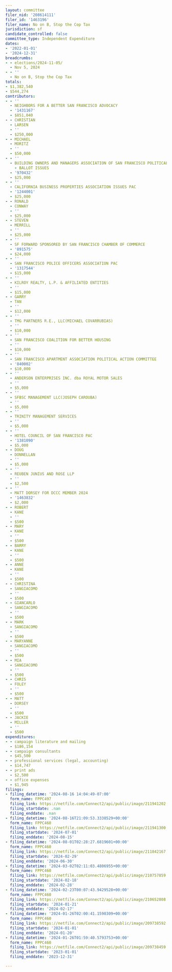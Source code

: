 ```yaml
---
layout: committee
filer_nid: '208614111'
filer_id: '1463196'
filer_name: No on B, Stop the Cop Tax
jurisdiction: sf
candidate_controlled: false
committee_type: Independent Expenditure
dates:
- '2022-01-01'
- '2024-12-31'
breadcrumbs:
- - elections/2024-11-05/
  - Nov 5, 2024
- - ''
  - No on B, Stop the Cop Tax
totals:
- $1,382,540
- $544,274
contributors:
- - ''
  - NEIGHBORS FOR A BETTER SAN FRANCISCO ADVOCACY
  - '1431167'
  - $851,040
- - CHRISTIAN
  - LARSEN
  - ''
  - $250,000
- - MICHAEL
  - MORITZ
  - ''
  - $50,000
- - ''
  - BUILDING OWNERS AND MANAGERS ASSOCIATION OF SAN FRANCISCO POLITICAL ACTION COMMITTEE
    - BALLOT ISSUES
  - '970432'
  - $25,000
- - ''
  - CALIFORNIA BUSINESS PROPERTIES ASSOCIATION ISSUES PAC
  - '1244001'
  - $25,000
- - RONALD
  - CONWAY
  - ''
  - $25,000
- - STEVEN
  - MERRILL
  - ''
  - $25,000
- - ''
  - SF FORWARD SPONSORED BY SAN FRANCISCO CHAMBER OF COMMERCE
  - '891575'
  - $24,000
- - ''
  - SAN FRANCISCO POLICE OFFICERS ASSOCIATION PAC
  - '1317544'
  - $15,000
- - ''
  - KILROY REALTY, L.P. & AFFILIATED ENTITIES
  - ''
  - $15,000
- - GARRY
  - TAN
  - ''
  - $12,000
- - ''
  - TMG PARTNERS R.E., LLC(MICHAEL COVARRUBIAS)
  - ''
  - $10,000
- - ''
  - SAN FRANCISCO COALITION FOR BETTER HOUSING
  - ''
  - $10,000
- - ''
  - SAN FRANCISCO APARTMENT ASSOCIATION POLITICAL ACTION COMMITTEE
  - '840002'
  - $10,000
- - ''
  - ANDERSON ENTERPRISES INC. dba ROYAL MOTOR SALES
  - ''
  - $5,000
- - ''
  - SFBSC MANAGEMENT LLC(JOSEPH CAROUBA)
  - ''
  - $5,000
- - ''
  - TRINITY MANAGEMENT SERVICES
  - ''
  - $5,000
- - ''
  - HOTEL COUNCIL OF SAN FRANCISCO PAC
  - '1381090'
  - $5,000
- - DOUG
  - DONNELLAN
  - ''
  - $5,000
- - ''
  - REUBEN JUNIUS AND ROSE LLP
  - ''
  - $2,500
- - ''
  - MATT DORSEY FOR DCCC MEMBER 2024
  - '1463832'
  - $2,000
- - ROBERT
  - KANE
  - ''
  - $500
- - MARY
  - KANE
  - ''
  - $500
- - BARRY
  - KANE
  - ''
  - $500
- - ANNE
  - KANE
  - ''
  - $500
- - CHRISTINA
  - SANGIACOMO
  - ''
  - $500
- - GIANCARLO
  - SANGIACOMO
  - ''
  - $500
- - MARK
  - SANGIACOMO
  - ''
  - $500
- - MARYANNE
  - SANGIACOMO
  - ''
  - $500
- - MIA
  - SANGIACOMO
  - ''
  - $500
- - CHRIS
  - FOLEY
  - ''
  - $500
- - MATT
  - DORSEY
  - ''
  - $500
- - JACKIE
  - MILLER
  - ''
  - $500
expenditures:
- - campaign literature and mailing
  - $186,154
- - campaign consultants
  - $45,500
- - professional services (legal, accounting)
  - $14,747
- - print ads
  - $2,500
- - office expenses
  - $1,945
filings:
- filing_datetime: '2024-08-16 14:04:49-07:00'
  form_name: FPPC497
  filing_link: https://netfile.com/Connect2/api/public/image/211941202
  filing_startdate: .nan
  filing_enddate: .nan
- filing_datetime: '2024-08-16T21:09:53.3338529+00:00'
  form_name: FPPC460
  filing_link: https://netfile.com/Connect2/api/public/image/211941300
  filing_startdate: '2024-07-01'
  filing_enddate: '2024-08-15'
- filing_datetime: '2024-08-01T02:28:27.6819601+00:00'
  form_name: FPPC460
  filing_link: https://netfile.com/Connect2/api/public/image/211842167
  filing_startdate: '2024-02-29'
  filing_enddate: '2024-06-30'
- filing_datetime: '2024-03-02T02:11:03.4806955+00:00'
  form_name: FPPC460
  filing_link: https://netfile.com/Connect2/api/public/image/210757859
  filing_startdate: '2024-02-18'
  filing_enddate: '2024-02-28'
- filing_datetime: '2024-02-23T00:07:43.9429528+00:00'
  form_name: FPPC460
  filing_link: https://netfile.com/Connect2/api/public/image/210652808
  filing_startdate: '2024-01-21'
  filing_enddate: '2024-02-17'
- filing_datetime: '2024-01-26T02:00:41.1590309+00:00'
  form_name: FPPC460
  filing_link: https://netfile.com/Connect2/api/public/image/209738592
  filing_startdate: '2024-01-01'
  filing_enddate: '2024-01-20'
- filing_datetime: '2024-01-26T01:59:40.5793753+00:00'
  form_name: FPPC460
  filing_link: https://netfile.com/Connect2/api/public/image/209738459
  filing_startdate: '2023-01-01'
  filing_enddate: '2023-12-31'

---
```

